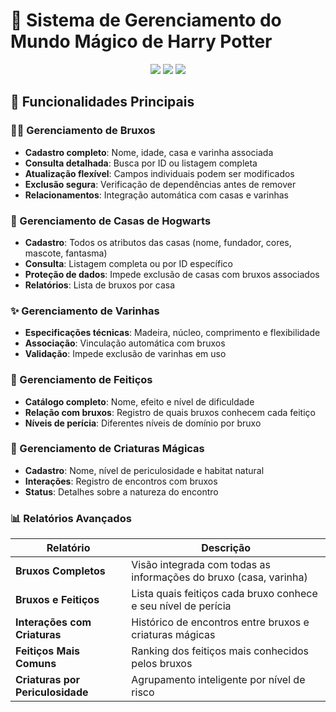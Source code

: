 # 🏰 Sistema de Gerenciamento do Mundo Mágico de Harry Potter

<div align="center">
  <img src="https://img.shields.io/badge/Java-ED8B00?style=for-the-badge&logo=openjdk&logoColor=white">
  <img src="https://img.shields.io/badge/MySQL-005C84?style=for-the-badge&logo=mysql&logoColor=white">
  <img src="https://img.shields.io/badge/license-MIT-green?style=for-the-badge">
</div>

## 🌟 Funcionalidades Principais

### 🧙‍♂️ Gerenciamento de Bruxos
- **Cadastro completo**: Nome, idade, casa e varinha associada
- **Consulta detalhada**: Busca por ID ou listagem completa
- **Atualização flexível**: Campos individuais podem ser modificados
- **Exclusão segura**: Verificação de dependências antes de remover
- **Relacionamentos**: Integração automática com casas e varinhas

### 🏰 Gerenciamento de Casas de Hogwarts
- **Cadastro**: Todos os atributos das casas (nome, fundador, cores, mascote, fantasma)
- **Consulta**: Listagem completa ou por ID específico
- **Proteção de dados**: Impede exclusão de casas com bruxos associados
- **Relatórios**: Lista de bruxos por casa

### ✨ Gerenciamento de Varinhas
- **Especificações técnicas**: Madeira, núcleo, comprimento e flexibilidade
- **Associação**: Vinculação automática com bruxos
- **Validação**: Impede exclusão de varinhas em uso

### 🔮 Gerenciamento de Feitiços
- **Catálogo completo**: Nome, efeito e nível de dificuldade
- **Relação com bruxos**: Registro de quais bruxos conhecem cada feitiço
- **Níveis de perícia**: Diferentes níveis de domínio por bruxo

### 🐉 Gerenciamento de Criaturas Mágicas
- **Cadastro**: Nome, nível de periculosidade e habitat natural
- **Interações**: Registro de encontros com bruxos
- **Status**: Detalhes sobre a natureza do encontro

### 📊 Relatórios Avançados
| Relatório | Descrição |
|-----------|-----------|
| **Bruxos Completos** | Visão integrada com todas as informações do bruxo (casa, varinha) |
| **Bruxos e Feitiços** | Lista quais feitiços cada bruxo conhece e seu nível de perícia |
| **Interações com Criaturas** | Histórico de encontros entre bruxos e criaturas mágicas |
| **Feitiços Mais Comuns** | Ranking dos feitiços mais conhecidos pelos bruxos |
| **Criaturas por Periculosidade** | Agrupamento inteligente por nível de risco |

